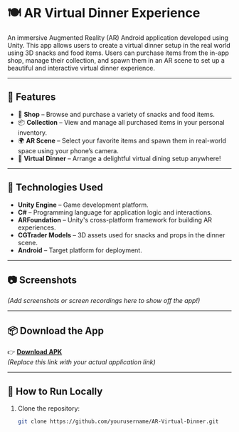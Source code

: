 # 🍽️ AR Virtual Dinner Experience

An immersive Augmented Reality (AR) Android application developed using Unity. This app allows users to create a virtual dinner setup in the real world using 3D snacks and food items. Users can purchase items from the in-app shop, manage their collection, and spawn them in an AR scene to set up a beautiful and interactive virtual dinner experience.

---

## 📱 Features

- 🛒 **Shop** – Browse and purchase a variety of snacks and food items.
- 📦 **Collection** – View and manage all purchased items in your personal inventory.
- 🌍 **AR Scene** – Select your favorite items and spawn them in real-world space using your phone’s camera.
- 🍴 **Virtual Dinner** – Arrange a delightful virtual dining setup anywhere!

---

## 🚀 Technologies Used

- **Unity Engine** – Game development platform.
- **C#** – Programming language for application logic and interactions.
- **ARFoundation** – Unity's cross-platform framework for building AR experiences.
- **CGTrader Models** – 3D assets used for snacks and props in the dinner scene.
- **Android** – Target platform for deployment.

---

## 📷 Screenshots

*(Add screenshots or screen recordings here to show off the app!)*

---

## 📦 Download the App

👉 [**Download APK**](https://drive.google.com/file/d/1qi4ZblRVPUyHXo9DdxXONVd1G7SLI9Si/view?usp=drive_link)  
*(Replace this link with your actual application link)*

---

## 📂 How to Run Locally

1. Clone the repository:
   ```bash
   git clone https://github.com/yourusername/AR-Virtual-Dinner.git
